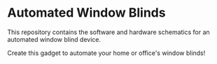 # Automated Window Blinds

This repository contains the software and hardware schematics for an automated window blind device.

Create this gadget to automate your home or office's window blinds!
